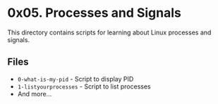 # 0x05. Processes and Signals

This directory contains scripts for learning about Linux processes and signals.

## Files
- `0-what-is-my-pid` - Script to display PID
- `1-listyourprocesses` - Script to list processes
- And more...
